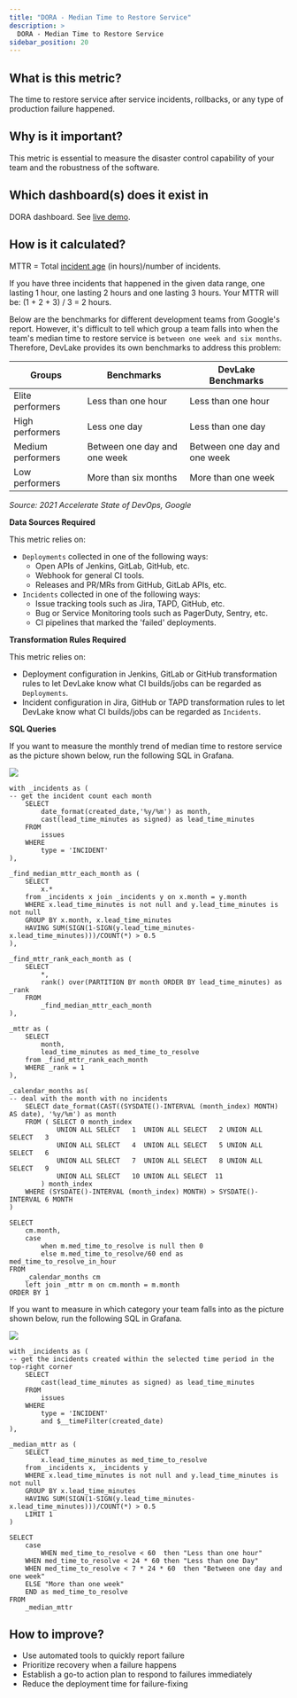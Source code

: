 ```yaml
---
title: "DORA - Median Time to Restore Service"
description: >
  DORA - Median Time to Restore Service
sidebar_position: 20
---
```


## What is this metric? 
The time to restore service after service incidents, rollbacks, or any type of production failure happened.

## Why is it important?
This metric is essential to measure the disaster control capability of your team and the robustness of the software.

## Which dashboard(s) does it exist in
DORA dashboard. See [live demo](https://grafana-lake.demo.devlake.io/grafana/d/qNo8_0M4z/dora?orgId=1).


## How is it calculated?
MTTR = Total [incident age](./IncidentAge.md) (in hours)/number of incidents.

If you have three incidents that happened in the given data range, one lasting 1 hour, one lasting 2 hours and one lasting 3 hours. Your MTTR will be: (1 + 2 + 3) / 3 = 2 hours.

Below are the benchmarks for different development teams from Google's report. However, it's difficult to tell which group a team falls into when the team's median time to restore service is `between one week and six months`. Therefore, DevLake provides its own benchmarks to address this problem:

| Groups           | Benchmarks                           | DevLake Benchmarks   
| -----------------| -------------------------------------| -------------------------------|
| Elite performers | Less than one hour                   | Less than one hour             |
| High performers  | Less one day                         | Less than one day              |
| Medium performers| Between one day and one week         | Between one day and one week   |
| Low performers   | More than six months                 | More than one week             |

<p><i>Source: 2021 Accelerate State of DevOps, Google</i></p>

<b>Data Sources Required</b>

This metric relies on:
- `Deployments` collected in one of the following ways:
  - Open APIs of Jenkins, GitLab, GitHub, etc.
  - Webhook for general CI tools.
  - Releases and PR/MRs from GitHub, GitLab APIs, etc.
- `Incidents` collected in one of the following ways:
  - Issue tracking tools such as Jira, TAPD, GitHub, etc.
  - Bug or Service Monitoring tools such as PagerDuty, Sentry, etc.
  - CI pipelines that marked the 'failed' deployments.

<b>Transformation Rules Required</b>

This metric relies on:
- Deployment configuration in Jenkins, GitLab or GitHub transformation rules to let DevLake know what CI builds/jobs can be regarded as `Deployments`.
- Incident configuration in Jira, GitHub or TAPD transformation rules to let DevLake know what CI builds/jobs can be regarded as `Incidents`.

<b>SQL Queries</b>

If you want to measure the monthly trend of median time to restore service as the picture shown below, run the following SQL in Grafana.

![](/img/Metrics/mttr-monthly.jpeg)

```
with _incidents as (
-- get the incident count each month
	SELECT
		date_format(created_date,'%y/%m') as month,
		cast(lead_time_minutes as signed) as lead_time_minutes
	FROM
		issues
	WHERE
		type = 'INCIDENT'
),

_find_median_mttr_each_month as (
	SELECT 
		x.*
	from _incidents x join _incidents y on x.month = y.month
	WHERE x.lead_time_minutes is not null and y.lead_time_minutes is not null
	GROUP BY x.month, x.lead_time_minutes
	HAVING SUM(SIGN(1-SIGN(y.lead_time_minutes-x.lead_time_minutes)))/COUNT(*) > 0.5
),

_find_mttr_rank_each_month as (
	SELECT
		*,
		rank() over(PARTITION BY month ORDER BY lead_time_minutes) as _rank 
	FROM
		_find_median_mttr_each_month
),

_mttr as (
	SELECT
		month,
		lead_time_minutes as med_time_to_resolve
	from _find_mttr_rank_each_month
	WHERE _rank = 1
),

_calendar_months as(
-- deal with the month with no incidents
	SELECT date_format(CAST((SYSDATE()-INTERVAL (month_index) MONTH) AS date), '%y/%m') as month
	FROM ( SELECT 0 month_index
			UNION ALL SELECT   1  UNION ALL SELECT   2 UNION ALL SELECT   3
			UNION ALL SELECT   4  UNION ALL SELECT   5 UNION ALL SELECT   6
			UNION ALL SELECT   7  UNION ALL SELECT   8 UNION ALL SELECT   9
			UNION ALL SELECT   10 UNION ALL SELECT  11
		) month_index
	WHERE (SYSDATE()-INTERVAL (month_index) MONTH) > SYSDATE()-INTERVAL 6 MONTH	
)

SELECT 
	cm.month,
	case 
		when m.med_time_to_resolve is null then 0 
		else m.med_time_to_resolve/60 end as med_time_to_resolve_in_hour
FROM 
	_calendar_months cm
	left join _mttr m on cm.month = m.month
ORDER BY 1
```

If you want to measure in which category your team falls into as the picture shown below, run the following SQL in Grafana.

![](/img/Metrics/mttr-text.jpeg)

``` 
with _incidents as (
-- get the incidents created within the selected time period in the top-right corner
	SELECT
		cast(lead_time_minutes as signed) as lead_time_minutes
	FROM
		issues
	WHERE
		type = 'INCIDENT'
		and $__timeFilter(created_date)
),

_median_mttr as (
	SELECT 
		x.lead_time_minutes as med_time_to_resolve
	from _incidents x, _incidents y
	WHERE x.lead_time_minutes is not null and y.lead_time_minutes is not null
	GROUP BY x.lead_time_minutes
	HAVING SUM(SIGN(1-SIGN(y.lead_time_minutes-x.lead_time_minutes)))/COUNT(*) > 0.5
	LIMIT 1
)

SELECT 
	case
		WHEN med_time_to_resolve < 60  then "Less than one hour"
    WHEN med_time_to_resolve < 24 * 60 then "Less than one Day"
    WHEN med_time_to_resolve < 7 * 24 * 60  then "Between one day and one week"
    ELSE "More than one week"
    END as med_time_to_resolve
FROM 
	_median_mttr
```

## How to improve?
- Use automated tools to quickly report failure
- Prioritize recovery when a failure happens
- Establish a go-to action plan to respond to failures immediately
- Reduce the deployment time for failure-fixing
